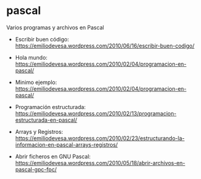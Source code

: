 # pascal
Varios programas y archivos en Pascal

* Escribir buen código: https://emiliodevesa.wordpress.com/2010/06/16/escribir-buen-codigo/

* Hola mundo: https://emiliodevesa.wordpress.com/2010/02/04/programacion-en-pascal/

* Minimo ejemplo: https://emiliodevesa.wordpress.com/2010/02/04/programacion-en-pascal/

* Programación estructurada: https://emiliodevesa.wordpress.com/2010/02/13/programacion-estructurada-en-pascal/

* Arrays y Registros: https://emiliodevesa.wordpress.com/2010/02/23/estructurando-la-informacion-en-pascal-arrays-registros/

* Abrir ficheros en GNU Pascal: https://emiliodevesa.wordpress.com/2010/05/18/abrir-archivos-en-pascal-gpc-fpc/

